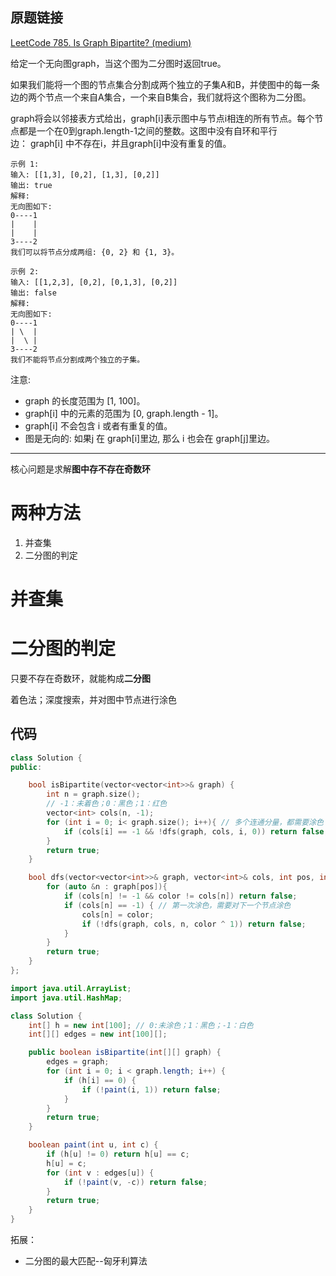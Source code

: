 ## 原题链接

[LeetCode 785. Is Graph Bipartite? (medium)](https://leetcode-cn.com/problems/is-graph-bipartite/)

给定一个无向图graph，当这个图为二分图时返回true。

如果我们能将一个图的节点集合分割成两个独立的子集A和B，并使图中的每一条边的两个节点一个来自A集合，一个来自B集合，我们就将这个图称为二分图。

graph将会以邻接表方式给出，graph[i]表示图中与节点i相连的所有节点。每个节点都是一个在0到graph.length-1之间的整数。这图中没有自环和平行边： graph[i] 中不存在i，并且graph[i]中没有重复的值。

```
示例 1:
输入: [[1,3], [0,2], [1,3], [0,2]]
输出: true
解释:
无向图如下:
0----1
|    |
|    |
3----2
我们可以将节点分成两组: {0, 2} 和 {1, 3}。

示例 2:
输入: [[1,2,3], [0,2], [0,1,3], [0,2]]
输出: false
解释:
无向图如下:
0----1
| \  |
|  \ |
3----2
我们不能将节点分割成两个独立的子集。
```

注意:

- graph 的长度范围为 [1, 100]。
- graph[i] 中的元素的范围为 [0, graph.length - 1]。
- graph[i] 不会包含 i 或者有重复的值。
- 图是无向的: 如果j 在 graph[i]里边, 那么 i 也会在 graph[j]里边。

---

核心问题是求解**图中存不存在奇数环**

# 两种方法

1. 并查集
2. 二分图的判定

# 并查集




# 二分图的判定

只要不存在奇数环，就能构成**二分图**

着色法；深度搜索，并对图中节点进行涂色

## 代码

```cpp []
class Solution {
public:

    bool isBipartite(vector<vector<int>>& graph) {
        int n = graph.size();
        // -1：未着色；0：黑色；1：红色
        vector<int> cols(n, -1);
        for (int i = 0; i< graph.size(); i++){ // 多个连通分量，都需要涂色
            if (cols[i] == -1 && !dfs(graph, cols, i, 0)) return false;
        }
        return true;
    }

    bool dfs(vector<vector<int>>& graph, vector<int>& cols, int pos, int color){
        for (auto &n : graph[pos]){
            if (cols[n] != -1 && color != cols[n]) return false;
            if (cols[n] == -1) { // 第一次涂色，需要对下一个节点涂色
                cols[n] = color;
                if (!dfs(graph, cols, n, color ^ 1)) return false;
            }
        }
        return true;
    }
};
```
```java []
import java.util.ArrayList;
import java.util.HashMap;

class Solution {
    int[] h = new int[100]; // 0:未涂色；1：黑色；-1：白色
    int[][] edges = new int[100][];

    public boolean isBipartite(int[][] graph) {
        edges = graph;
        for (int i = 0; i < graph.length; i++) {
            if (h[i] == 0) {
                if (!paint(i, 1)) return false;
            }
        }
        return true;
    }

    boolean paint(int u, int c) {
        if (h[u] != 0) return h[u] == c;
        h[u] = c;
        for (int v : edges[u]) {
            if (!paint(v, -c)) return false;
        }
        return true;
    }
}
```

拓展：

- 二分图的最大匹配--匈牙利算法

